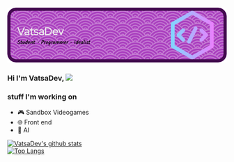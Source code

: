 ![Header](https://raw.githubusercontent.com/VatsaDev/VatsaDev/main/github-header-image.png)
### Hi I'm VatsaDev, <img src="https://raw.githubusercontent.com/MartinHeinz/MartinHeinz/master/wave.gif" width="30px"> <br>

### stuff I'm working on
- 🎮 Sandbox Videogames
- 🌐 Front end
- 🤖 AI



 [![VatsaDev's github stats](https://github-readme-stats.vercel.app/api?username=VatsaDev&show_icons=true&theme=monokai)](https://github.com/anuraghazra/github-readme-stats) <br>
 [![Top Langs](https://github-readme-stats.vercel.app/api/top-langs/?username=VatsaDev&theme=monokai&langs_count=10&layout=compact)](https://github.com/anuraghazra/github-readme-stats) <br>
